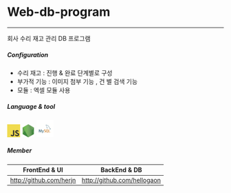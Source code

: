 # Web-db-program
---
회사 수리 재고 관리 DB 프로그램 <br>

##### Configuration

- 수리 재고 : 진행 & 완료 단계별로 구성
- 부가적 기능 : 이미지 첨부 기능 , 건 별 검색 기능
- 모듈 : 엑셀 모듈 사용

##### Language & tool
<code><img height="30" src="https://raw.githubusercontent.com/github/explore/80688e429a7d4ef2fca1e82350fe8e3517d3494d/topics/javascript/javascript.png"></code>
<code><img height="30" src="https://raw.githubusercontent.com/github/explore/80688e429a7d4ef2fca1e82350fe8e3517d3494d/topics/nodejs/nodejs.png"></code>
<code><img height="40" src="https://raw.githubusercontent.com/github/explore/80688e429a7d4ef2fca1e82350fe8e3517d3494d/topics/mysql/mysql.png"></code>


##### Member
FrontEnd & UI | BackEnd & DB
----- | ----- |
http://github.com/herjn | http://github.com/hellogaon |

